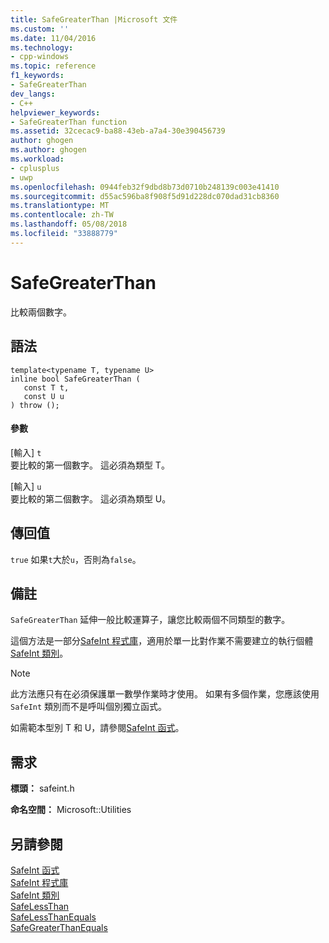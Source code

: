 ```yaml
---
title: SafeGreaterThan |Microsoft 文件
ms.custom: ''
ms.date: 11/04/2016
ms.technology:
- cpp-windows
ms.topic: reference
f1_keywords:
- SafeGreaterThan
dev_langs:
- C++
helpviewer_keywords:
- SafeGreaterThan function
ms.assetid: 32cecac9-ba88-43eb-a7a4-30e390456739
author: ghogen
ms.author: ghogen
ms.workload:
- cplusplus
- uwp
ms.openlocfilehash: 0944feb32f9dbd8b73d0710b248139c003e41410
ms.sourcegitcommit: d55ac596ba8f908f5d91d228dc070dad31cb8360
ms.translationtype: MT
ms.contentlocale: zh-TW
ms.lasthandoff: 05/08/2018
ms.locfileid: "33888779"
---
```

# <a name="safegreaterthan"></a>SafeGreaterThan
比較兩個數字。  
  
## <a name="syntax"></a>語法  
  
```  
template<typename T, typename U>  
inline bool SafeGreaterThan (  
   const T t,  
   const U u  
) throw ();  
```  
  
#### <a name="parameters"></a>參數  
 [輸入] `t`  
 要比較的第一個數字。 這必須為類型 T。  
  
 [輸入] `u`  
 要比較的第二個數字。 這必須為類型 U。  
  
## <a name="return-value"></a>傳回值  
 `true` 如果`t`大於`u`，否則為`false`。  
  
## <a name="remarks"></a>備註  
 `SafeGreaterThan` 延伸一般比較運算子，讓您比較兩個不同類型的數字。  
  
 這個方法是一部分[SafeInt 程式庫](../windows/safeint-library.md)，適用於單一比對作業不需要建立的執行個體[SafeInt 類別](../windows/safeint-class.md)。  
  
> [!NOTE]
>  此方法應只有在必須保護單一數學作業時才使用。 如果有多個作業，您應該使用 `SafeInt` 類別而不是呼叫個別獨立函式。  
  
 如需範本型別 T 和 U，請參閱[SafeInt 函式](../windows/safeint-functions.md)。  
  
## <a name="requirements"></a>需求  
 **標頭：** safeint.h  
  
 **命名空間：** Microsoft::Utilities  
  
## <a name="see-also"></a>另請參閱  
 [SafeInt 函式](../windows/safeint-functions.md)   
 [SafeInt 程式庫](../windows/safeint-library.md)   
 [SafeInt 類別](../windows/safeint-class.md)   
 [SafeLessThan](../windows/safelessthan.md)   
 [SafeLessThanEquals](../windows/safelessthanequals.md)   
 [SafeGreaterThanEquals](../windows/safegreaterthanequals.md)